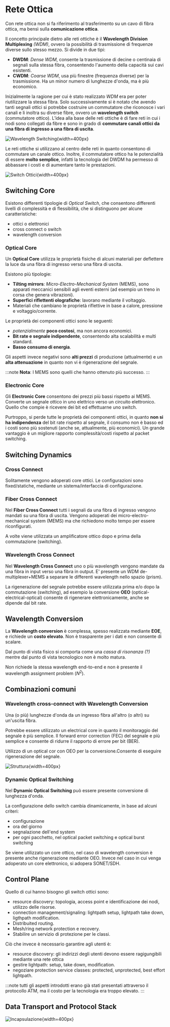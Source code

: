 
# Rete Ottica

Con rete ottica non si fa riferimento al trasferimento su un cavo di fibra ottica, ma bensì sulla **comunicazione ottica**.

Il concetto principale dietro alle reti ottiche è il **Wavelength Division Multiplexing** _(WDM)_, ovvero la possibilità di trasmissione di frequenze diverse sullo stesso mezzo. Si divide in due tipi:

- **DWDM**: _Dense WDM_, consente la trasmissione di decine o centinaia di segnali sulla stessa fibra, consentendo l'aumento della capacità sui cavi esistenti.
- **CWDM**: _Coarse WDM_, usa più finestre (frequenza diverse) per la trasmissione. Ha un minor numero di lunghezze d'onda, ma è più economico.

Inizialmente la ragione per cui è stato realizzato _WDM_ era per poter riutilizzare la stessa fibra. Solo successivamente  si  è  notato  che  avendo  tanti  segnali  ottici si  potrebbe costruire  un  commutatore  che riconosce  i  vari  canali  e  li  inoltra  su  diverse  fibre, ovvero un **wavelength switch** (commutatore ottico). L’idea alla base delle reti ottiche è di fare reti in cui i nodi sono collegati da fibre e sono in grado di **commutare canali ottici da una fibra di ingresso a una fibra di uscita**.

![Wavelength Switching](../images/08_wavelength_switching.png){width=400px}

Le  reti  ottiche  si  utilizzano  al  centro  delle  reti  in quanto consentono di  commutare  un  canale  ottico.  Inoltre, il commutatore ottico ha le potenzialità di essere **molto semplice**, infatti la tecnologia del DWDM ha permesso di abbassare i costi e di aumentare tanto le prestazioni.

![Switch Ottici](../images/08_optical_switches.png){width=400px}

<!-- 
## Storia

Nelle reti odierne il traffico sta crescendo rapidamente, ma è interesse dell'utente che il prezzo non aumenti nel tempo. DWDM è riuscito a soddisfare questo requisito e grazie alla commutazione ottica è stato possibile ottenere risultati ancora migliori.

![Andamento del traffico](../images/08_traffic_dilemma.png){width=400px}
-->

## Switching Core

Esistono differenti tipologie di _Optical Switch_, che consentono differenti livelli di complessità e di flessibilità, che si distinguono per alcune caratteristiche:

- ottici o elettronici
- cross connect o switch
- wavelength conversion

### Optical Core

Un **Optical Core** utilizza le proprietà fisiche di alcuni materiali per deflettere la luce da una fibra di ingresso verso una fibra di uscita.

Esistono più tipologie:

- **Tilting mirrors**: _Micro-Electro-Mechanical System_ (MEMS), sono apparati meccanici sensibili agli eventi esterni (ad esempio un treno in corsa che genera vibrazioni).
- **Superfici riflettenti olografiche**:  lavorano mediante il voltaggio.
- Materiali che cambiano le proprietà riflettive in base a calore, pressione e voltaggio/corrente.

Le proprietà dei componenti ottici sono le seguenti:

- _potenzialmente_ **poco costosi**, ma non ancora economici.
- **Bit rate e segnale indipendente**, consentendo alta scalabilità e multi standard.
- **Basso consumo di energia**.

Gli aspetti invece negativi sono **alti prezzi** di produzione (attualmente) e un **alta attenuazione** in quanto non vi è rigenerazione del segnale.

:::note
**Nota**: I MEMS sono quelli che hanno ottenuto più successo.
:::

### Electronic Core

Gli **Electronic Core** consentono dei prezzi più bassi rispetto ai MEMS. Converte un segnale ottico in uno elettrico verso un circuito elettronico. Quello che compie è ricevere dei bit ed effettuarne uno switch.

Purtroppo, si perde tutte le proprietà dei componenti ottici, in quanto **non si ha indipendenza** del bit rate rispetto al segnale, il consumo non è basso ed i costi sono più sostenuti (anche se, attualmente, più economici). Un grande vantaggio è un migliore rapporto complessità/costi rispetto al packet switching.

## Switching Dynamics

### Cross Connect

Solitamente vengono adoperati core ottici. Le configurazioni sono fixed/statiche, mediante un sistema/interfaccia di configurazione.

### Fiber Cross Connect

Nel **Fiber Cross Connect** tutti i segnali da una fibra di ingresso vengono mandati su una fibra di uscita. Vengono adoperati dei micro-electro-mechanical system (MEMS) ma che richiedono molto tempo per essere riconfigurati.

A volte viene utilizzata un amplificatore ottico dopo e prima della commutazione (switching).

### Wavelength Cross Connect

Nel **Wavelength Cross Connect** uno o più wavelength vengono mandate da una fibra in input verso una fibra in output. E' presente un WDM de-multiplexer+MEMS a separare le differenti wavelength nello spazio (prism).

La rigenerazione del segnale potrebbe essere utilizzata prima e/o dopo la commutazione (switching), ad esempio la conversione **OEO** (optical-electrical-optical) consente di rigenerare elettronicamente, anche se dipende dal bit rate.

## Wavelength Conversion

La **Wavelength conversion** è complessa, spesso realizzata mediante **EOE**, e richiede un **costo elevato**. Non è trasparente per i dati e non consente di scalare.

Dal punto di vista fisico si comporta come una _cassa di risonanza_ _(?)_ mentre dal punto di vista tecnologico non è molto matura.

Non richiede la stessa wavelength end-to-end e non è presente il wavelength assignment problem ($N^2$).

## Combinazioni comuni

### Wavelength cross-connect with Wavelength Conversion

Una (o più) lunghezze d'onda da un ingresso fibra all'altro (o altri) su un'uscita fibra.

Potrebbe essere utilizzato un electrical core in quanto il monitoraggio del segnale è più semplice. Il forward error correction (FEC) del segnale e più semplice e consente di ridurre il rapporto di errore per bit (BER).

Utilizzo di un optical cor con OEO per la conversione.Consente di eseguire rigenerazione del segnale.

![Struttura](../images/09_wave_cross_with_wave_conv.png){width=400px}

### Dynamic Optical Switching

Nel **Dynamic Optical Switching**  può essere presente conversione di lunghezza d'onda.

La configurazione dello switch cambia dinamicamente, in base ad alcuni criteri:

- configurazione
- ora del giorno
- segnalazione dell'end system
- per ogni pacchetto, nel optical packet switching e optical burst switching

Se viene utilizzato un core ottico, nel caso di wavelength conversion è presente anche rigenerazione mediante OEO. Invece nel caso in cui venga adoperato un core elettronico, si adopera SONET/SDH.

## Control Plane

Quello di cui hanno bisogno gli switch ottici sono:

- resource discovery: topologia, access point e identificazione dei nodi, utilizzo delle risorse.
- connection management/signaling: lightpath setup, lightpath take down, ligthpath modification.
- Distribuited routing.
- Mesh/ring network protection e recovery.
- Stabilire un servizio di protezione per le classi.

Ciò che invece è necessario garantire agli utenti è:

- resource discovery: gli indirizzi degli utenti devono essere ragigungibili mediante una rete ottica
- gestire lightpath: setup, take down, modification.
- negoziare protection service classes: protected, unprotected, best effort lightpath.

:::note
tutti gli aspetti introdotti erano già stati presentati attraverso il protocollo ATM, ma il costo per la tecnologia era troppo elevato.
:::

## Data Transport and Protocol Stack

![Incapsulazione](../images/08_incapsulation.png){width=400px}